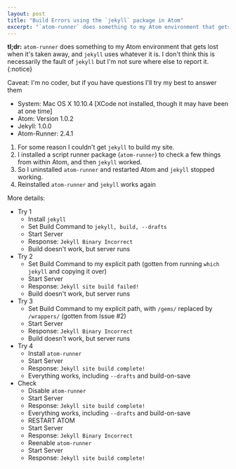 ```yaml
---
layout: post
title: "Build Errors using the `jekyll` package in Atom"
excerpt: "`atom-runner` does something to my Atom environment that gets lost when it's taken away, and `jekyll` uses whatever it is. I don't think this is necessarily the fault of `jekyll` but I'm not sure where else to report it."
---
```


<!-- Writing this in preparation for opening an issue on the `jekyll` package. -->

**tl;dr:**  `atom-runner` does something to my Atom environment that gets lost when it's taken away, and `jekyll` uses whatever it is. I don't think this is necessarily the fault of `jekyll` but I'm not sure where else to report it.
{:notice}

Caveat: I'm no coder, but if you have questions I'll try my best to answer them

- System: Mac OS X 10.10.4 [XCode not installed, though it may have been at one time]
- Atom: Version 1.0.2
- Jekyll: 1.0.0
- Atom-Runner: 2.4.1


1. For some reason I couldn't get `jekyll` to build my site.
2. I installed a script runner package (`atom-runner`) to check a few things from within Atom, and then `jekyll` worked.
3. So I uninstalled `atom-runner` and restarted Atom and `jekyll` stopped working.
4. Reinstalled `atom-runner` and `jekyll` works again

More details:

- Try 1
    - Install `jekyll`
    - Set Build Command to `jekyll, build, --drafts`
    - Start Server
    - Response: `Jekyll Binary Incorrect`
    - Build doesn't work, but server runs
- Try 2
    - Set Build Command to my explicit path (gotten from running `which jekyll` and copying it over)
    - Start Server
    - Response: `Jekyll site build failed!`
    - Build doesn't work, but server runs
- Try 3
    - Set Build Command to my explicit path, with `/gems/` replaced by `/wrappers/` (gotten from Issue #2)
    - Start Server
    - Response: `Jekyll Binary Incorrect`
    - Build doesn't work, but server runs
- Try 4
    - Install `atom-runner`
    - Start Server
    - Response: `Jekyll site build complete!`
    - Everything works, including `--drafts` and build-on-save
- Check
    - Disable `atom-runner`
    - Start Server
    - Response: `Jekyll site build complete!`
    - Everything works, including `--drafts` and build-on-save
    - RESTART ATOM
    - Start Server
    - Response: `Jekyll Binary Incorrect`
    - Reenable `atom-runner`
    - Start Server
    - Response: `Jekyll site build complete!`
